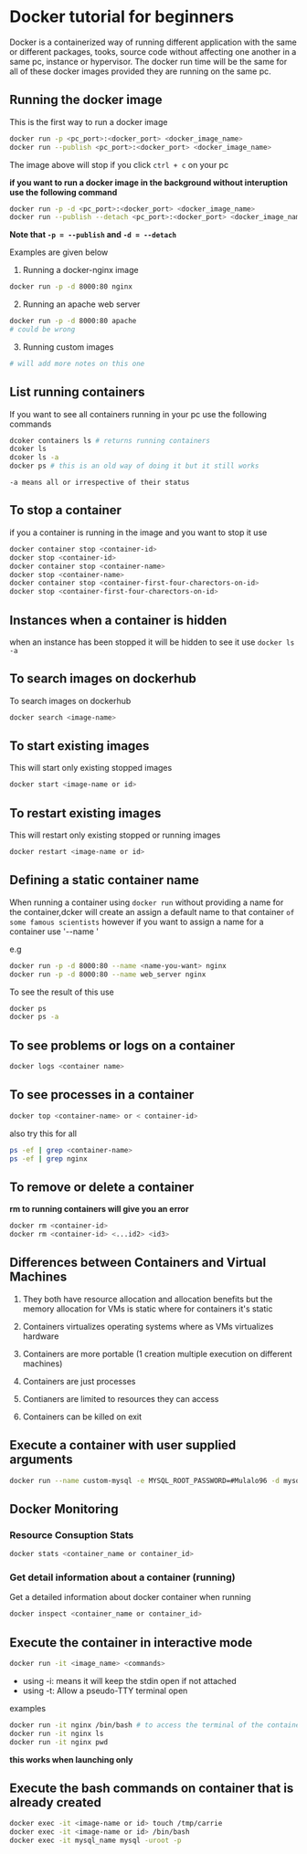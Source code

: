 # Docker tutorial for beginners

Docker is a containerized way of running different application with the same or different packages, tooks, source code without affecting one another in a same pc, instance or hypervisor. The docker run time will be the same for all of these docker images provided they are running on the same pc.

## Running the docker image
This is the first way to run a docker image
```bash
docker run -p <pc_port>:<docker_port> <docker_image_name>
docker run --publish <pc_port>:<docker_port> <docker_image_name>
```
The image above will stop if you click `ctrl + c` on your pc

__if you want to run a docker image in the background without interuption use the following command__

```bash
docker run -p -d <pc_port>:<docker_port> <docker_image_name>
docker run --publish --detach <pc_port>:<docker_port> <docker_image_name>
```
__Note that `-p = --publish` and `-d = --detach`__

Examples are given below

1.  Running a docker-nginx image
```bash
docker run -p -d 8000:80 nginx
```

2.  Running an apache web server
```bash
docker run -p -d 8000:80 apache
# could be wrong
```
3. Running custom images
```python
# will add more notes on this one
```

## List running containers
If you want to see all containers running in your pc use the following commands

```bash
dcoker containers ls # returns running containers
dcoker ls
dcoker ls -a
docker ps # this is an old way of doing it but it still works
```
`-a means all or irrespective of their status`

## To stop a container
if you a container is running in the image and you want to stop it use
```bash
docker container stop <container-id>
docker stop <container-id>
docker container stop <container-name>
docker stop <container-name>
docker container stop <container-first-four-charectors-on-id>
docker stop <container-first-four-charectors-on-id>
```

## Instances when a container is hidden
when an instance has been stopped it will be hidden to see it use
```docker ls -a```

## To search images on dockerhub

To search images on dockerhub 

```bash
docker search <image-name>
```

## To start existing images 
This will start only existing stopped images
```bash
docker start <image-name or id>
```

## To restart existing images 
This will restart only existing stopped or running images
```bash
docker restart <image-name or id>
```
## Defining a static container name

When running a container using `docker run` without providing a name for the container,dcker will create an assign a default name to that container `of some famous scientists` however if you want to assign a name for a container use '--name <name-you-want>'

e.g

```bash
docker run -p -d 8000:80 --name <name-you-want> nginx
docker run -p -d 8000:80 --name web_server nginx
```

To see the result of this use 

```bash
docker ps
docker ps -a
```

## To see problems or logs on a container

```bash
docker logs <container name>
```
## To see processes in a container

```bash
docker top <container-name> or < container-id>
```
also try this for all
```bash
ps -ef | grep <container-name>
ps -ef | grep nginx
```

## To remove or delete a container
__rm to running containers will give you an error__
```bash
docker rm <container-id>
docker rm <container-id> <...id2> <id3>
```

## Differences between Containers and Virtual Machines

1. They both have resource allocation and allocation benefits but the memory allocation for VMs is static where for containers it's static

2. Containers virtualizes operating systems where as VMs virtualizes hardware

3. Containers are more portable (1 creation multiple execution on different machines)

4. Containers are just processes

5. Contianers are limited to resources they can access

6. Containers can be killed on exit


## Execute a container with user supplied arguments

```bash
docker run --name custom-mysql -e MYSQL_ROOT_PASSWORD=#Mulalo96 -d mysql
```

## Docker Monitoring

### Resource Consuption Stats

```bash 
docker stats <container_name or container_id>
```
### Get detail information about a container (running)

Get a detailed information about docker container when running
```bash 
docker inspect <container_name or container_id>
```

## Execute the container in interactive mode

```bash
docker run -it <image_name> <commands>
```

-   using -i: means it will keep the stdin open if not attached
-   using -t: Allow a pseudo-TTY terminal open

examples 
```bash
docker run -it nginx /bin/bash # to access the terminal of the container
docker run -it nginx ls
docker run -it nginx pwd
```

__this works when launching only__


## Execute the bash commands on container that is already created

```bash
docker exec -it <image-name or id> touch /tmp/carrie
docker exec -it <image-name or id> /bin/bash
docker exec -it mysql_name mysql -uroot -p
```